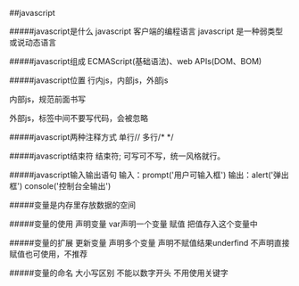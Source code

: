 ##javascript

#####javascript是什么
javascript 客户端的编程语言
javascript 是一种弱类型或说动态语言

#####javascript组成
ECMAScript(基础语法)、web APIs(DOM、BOM)

#####javascript位置
行内js，内部js，外部js

内部js，规范</body>前面书写

外部js，标签中间不要写代码，会被忽略

#####javascript两种注释方式
单行//
多行/*    */

#####javascript结束符
结束符;
可写可不写，统一风格就行。

#####javascript输入输出语句
输入：prompt('用户可输入框')
输出：alert('弹出框')   console('控制台全输出')

#####变量是内存里存放数据的空间

#####变量的使用
声明变量    var声明一个变量
赋值       把值存入这个变量中

#####变量的扩展
更新变量
声明多个变量
声明不赋值结果underfind
不声明直接赋值也可使用，不推荐

#####变量的命名
大小写区别
不能以数字开头
不用使用关键字

